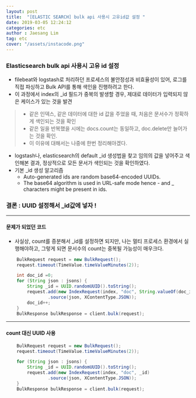 ```yaml
---
layout: post
title:  "[ELASTIC SEARCH] bulk api 사용시 고유id값 설정 "
date: 2019-03-05 12:24:12
categories: etc 
author : Jaesang Lim
tag: etc
cover: "/assets/instacode.png"
---
```


### Elasticsearch bulk api 사용시 고유 id 설정

- filebeat와 logstash로 처리하던 프로세스의 불안정성과 비효율성이 있어, 로그를 직접 파싱하고 Bulk API를 통해 색인을 진행하려고 한다.
- 이 과정에서 index의 _id 필드가 중복의 발생할 경우, 제대로 데이터가 입력되지 않은 케이스가 있는 것을 발견
> - 같은 인덱스, 같은 데이터에 대한 id 값을 주었을 때, 처음은 문서수가 정확하게 색인되는 것을 확인
> - 같은 일을 반복했을 시에는 docs.count는 동일하고, doc.delete만 늘어가는 것을 확인.
> - 이 이유에 대해서는 나중에 한번 정리해야겠다. 

- logstash나, elasticsearch의 default _id 생성법을 찾고 임의의 값을 넣어주고 색인해본 결과, 정상적으로 모든 문서가 색인되는 것을 확인하였다.
- 기본 _id 생성 알고리즘
  - Auto-generated ids are random base64-encoded UUIDs. 
  - The base64 algorithm is used in URL-safe mode hence - and _ characters might be present in ids.
  
### 결론 : UUID 설정해서 _id값에 넣자 ! 

---

#### 문제가 되었던 코드
- 사실상, count를 증분해서 _id를 설정하면 되지만, 나는 멀티 프로세스 환경에서 실행해야하고, 그렇게 되면 문서수의 count는 중복될 가능성이 매우크다.
```java
    BulkRequest request = new BulkRequest();
    request.timeout(TimeValue.timeValueMinutes(2));

    int doc_id =0;
    for (String json : jsons) {
        String _id = UUID.randomUUID().toString();
        request.add(new IndexRequest(index, "doc", String.valueOf(doc_id))
                .source(json, XContentType.JSON));
        doc_id++;
    }
    BulkResponse bulkResponse = client.bulk(request);

```

---
#### count 대신 UUID 사용
```java
    BulkRequest request = new BulkRequest();
    request.timeout(TimeValue.timeValueMinutes(2));

    for (String json : jsons) {
        String _id = UUID.randomUUID().toString();
        request.add(new IndexRequest(index, "doc", _id)
                .source(json, XContentType.JSON));
    }
    BulkResponse bulkResponse = client.bulk(request);

```
